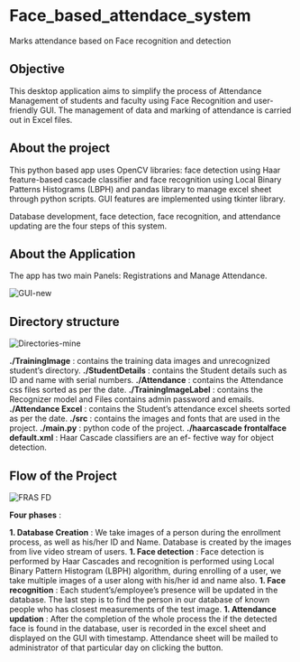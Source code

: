 # Face_based_attendace_system
Marks attendance based on Face recognition and detection

## Objective
This desktop application aims to simplify the process of Attendance Management of students and faculty using Face Recognition and user-friendly GUI. The management of data and marking of attendance is carried out in Excel files.

## About the project
This python based app uses OpenCV libraries: face detection using Haar feature-based cascade classifier and face recognition using Local Binary Patterns Histograms (LBPH) and pandas library to manage excel sheet through python scripts. GUI features are implemented using tkinter library.

Database development, face detection, face recognition, and attendance updating are the four steps of this system.

## About the Application
The app has two main Panels: Registrations and Manage Attendance.

![GUI-new](https://user-images.githubusercontent.com/41962976/130661445-b0c850ff-1983-4fcb-9947-23dbf98c9a96.png)

## Directory structure

![Directories-mine](https://user-images.githubusercontent.com/41962976/130661649-0128a914-654f-48e3-bb15-f27de1dd17b5.png)

 **./TrainingImage** : contains the training data images and unrecognized student’s directory.
**./StudentDetails** : contains the Student details such as ID and name with serial numbers.
**./Attendance** : contains the Attendance css files sorted as per the date. 
**./TrainingImageLabel** : contains the Recognizer model and Files contains admin password and emails.
**./Attendance Excel** : contains the Student’s attendance excel sheets sorted as per the date.
**./src** : contains the images and fonts that are used in the project.
**./main.py** : python code of the project.
**./haarcascade frontalface default.xml** : Haar Cascade classifiers are an ef- fective way for object detection.

## Flow of the Project

![FRAS FD](https://user-images.githubusercontent.com/41962976/130662207-ac1aa2c6-2fd7-45cf-b427-46b504be84ad.jpg)

**Four phases** :

**1. Database Creation** : We take images of a person during the enrollment process, as well as his/her ID and Name. Database is created by the images from live video stream of users.
**1. Face detection** : Face detection is performed by Haar Cascades and recognition is performed using Local Binary Pattern Histogram (LBPH) algorithm, during enrolling of a user, we  take multiple images of a user along with his/her id and name also. 
**1. Face recognition** : Each student’s/employee’s presence will be updated in the database. The last step is to find the person in our database of known people who has closest measurements of the test image.
**1. Attendance updation** : After the completion of the whole process the if the detected face is found in the database, user is recorded in the excel sheet and displayed on the GUI with timestamp. Attendance sheet will be mailed to administrator of that particular day on clicking the button.


